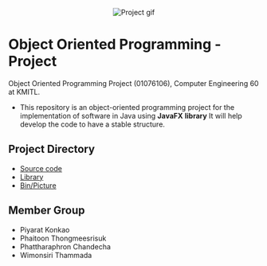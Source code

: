 <p align="center">
 <img src="https://media.giphy.com/media/ZHmXm91llzXmmpRGNv/giphy.gif" alt="Project gif"/>
</p>

# Object Oriented Programming - Project
Object Oriented Programming Project (01076106), Computer Engineering 60 at KMITL.

- This repository is an object-oriented programming project for the implementation of software in Java using **JavaFX** **library** It will help develop the code to have a stable structure.

## Project Directory 
- [Source code](src) 
- [Library](javafx-sdk-18.0.1)
- [Bin/Picture](bin)

## Member Group
- Piyarat Konkao
- Phaitoon Thongmeesrisuk
- Phattharaphron Chandecha
- Wimonsiri Thammada
